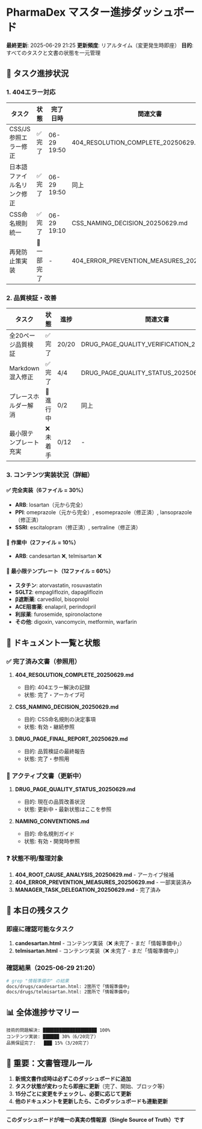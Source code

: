 # PharmaDex マスター進捗ダッシュボード
**最終更新**: 2025-06-29 21:25
**更新頻度**: リアルタイム（変更発生時即座）
**目的**: すべてのタスクと文書の状態を一元管理

## 🚦 タスク進捗状況

### 1. 404エラー対応
| タスク | 状態 | 完了日時 | 関連文書 |
|--------|------|----------|----------|
| CSS/JS参照エラー修正 | ✅ 完了 | 06-29 19:50 | 404_RESOLUTION_COMPLETE_20250629.md |
| 日本語ファイル名リンク修正 | ✅ 完了 | 06-29 19:50 | 同上 |
| CSS命名規則統一 | ✅ 完了 | 06-29 19:10 | CSS_NAMING_DECISION_20250629.md |
| 再発防止策実装 | 🔄 一部完了 | - | 404_ERROR_PREVENTION_MEASURES_20250629.md |

### 2. 品質検証・改善
| タスク | 状態 | 進捗 | 関連文書 |
|--------|------|------|----------|
| 全20ページ品質検証 | ✅ 完了 | 20/20 | DRUG_PAGE_QUALITY_VERIFICATION_20250629.md |
| Markdown混入修正 | ✅ 完了 | 4/4 | DRUG_PAGE_QUALITY_STATUS_20250629.md |
| プレースホルダー解消 | 🔄 進行中 | 0/2 | 同上 |
| 最小限テンプレート充実 | ❌ 未着手 | 0/12 | - |

### 3. コンテンツ実装状況（詳細）

#### ✅ 完全実装（6ファイル = 30%）
- **ARB**: losartan（元から完全）
- **PPI**: omeprazole（元から完全）, esomeprazole（修正済）, lansoprazole（修正済）
- **SSRI**: escitalopram（修正済）, sertraline（修正済）

#### 🔄 作業中（2ファイル = 10%）
- **ARB**: candesartan ❌, telmisartan ❌

#### 📝 最小限テンプレート（12ファイル = 60%）
- **スタチン**: atorvastatin, rosuvastatin
- **SGLT2**: empagliflozin, dapagliflozin
- **β遮断薬**: carvedilol, bisoprolol
- **ACE阻害薬**: enalapril, perindopril
- **利尿薬**: furosemide, spironolactone
- **その他**: digoxin, vancomycin, metformin, warfarin

## 📁 ドキュメント一覧と状態

### ✅ 完了済み文書（参照用）
1. **404_RESOLUTION_COMPLETE_20250629.md**
   - 目的: 404エラー解決の記録
   - 状態: 完了・アーカイブ可

2. **CSS_NAMING_DECISION_20250629.md**
   - 目的: CSS命名規則の決定事項
   - 状態: 有効・継続参照

3. **DRUG_PAGE_FINAL_REPORT_20250629.md**
   - 目的: 品質検証の最終報告
   - 状態: 完了・参照用

### 🔄 アクティブ文書（更新中）
1. **DRUG_PAGE_QUALITY_STATUS_20250629.md**
   - 目的: 現在の品質改善状況
   - 状態: 更新中・最新状態はここを参照

2. **NAMING_CONVENTIONS.md**
   - 目的: 命名規則ガイド
   - 状態: 有効・開発時参照

### ❓ 状態不明/整理対象
1. **404_ROOT_CAUSE_ANALYSIS_20250629.md** - アーカイブ候補
2. **404_ERROR_PREVENTION_MEASURES_20250629.md** - 一部実装済み
3. **MANAGER_TASK_DELEGATION_20250629.md** - 完了済み

## 🎯 本日の残タスク

### 即座に確認可能なタスク
1. **candesartan.html** - コンテンツ実装（❌ 未完了 - まだ「情報準備中」）
2. **telmisartan.html** - コンテンツ実装（❌ 未完了 - まだ「情報準備中」）

### 確認結果（2025-06-29 21:20）
```bash
# grep "情報準備中" の結果
docs/drugs/candesartan.html: 2箇所で「情報準備中」
docs/drugs/telmisartan.html: 2箇所で「情報準備中」
```

## 📊 全体進捗サマリー

```
技術的問題解決: ████████████████████ 100%
コンテンツ実装: ██████ 30%（6/20完了）
品質保証完了:   ███ 15%（3/20完了）
```

## 🚨 重要：文書管理ルール

1. **新規文書作成時は必ずこのダッシュボードに追加**
2. **タスク状態が変わったら即座に更新**（完了、開始、ブロック等）
3. **15分ごとに変更をチェックし、必要に応じて更新**
4. **他のドキュメントを更新したら、このダッシュボードも連動更新**

---
**このダッシュボードが唯一の真実の情報源（Single Source of Truth）です**